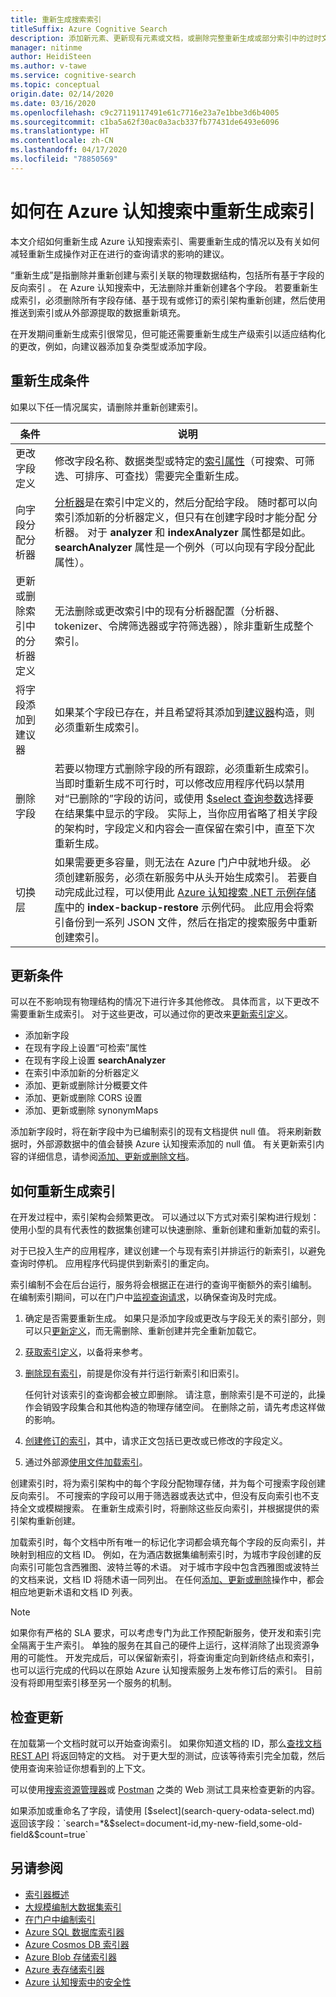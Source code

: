 ```yaml
---
title: 重新生成搜索索引
titleSuffix: Azure Cognitive Search
description: 添加新元素、更新现有元素或文档，或删除完整重新生成或部分索引中的过时文档，以刷新 Azure 认知搜索索引。
manager: nitinme
author: HeidiSteen
ms.author: v-tawe
ms.service: cognitive-search
ms.topic: conceptual
origin.date: 02/14/2020
ms.date: 03/16/2020
ms.openlocfilehash: c9c27119117491e61c7716e23a7e1bbe3d6b4005
ms.sourcegitcommit: c1ba5a62f30ac0a3acb337fb77431de6493e6096
ms.translationtype: HT
ms.contentlocale: zh-CN
ms.lasthandoff: 04/17/2020
ms.locfileid: "78850569"
---
```

# <a name="how-to-rebuild-an-index-in-azure-cognitive-search"></a>如何在 Azure 认知搜索中重新生成索引

本文介绍如何重新生成 Azure 认知搜索索引、需要重新生成的情况以及有关如何减轻重新生成操作对正在进行的查询请求的影响的建议。

“重新生成”是指删除并重新创建与索引关联的物理数据结构，包括所有基于字段的反向索引  。 在 Azure 认知搜索中，无法删除并重新创建各个字段。 若要重新生成索引，必须删除所有字段存储、基于现有或修订的索引架构重新创建，然后使用推送到索引或从外部源提取的数据重新填充。 

在开发期间重新生成索引很常见，但可能还需要重新生成生产级索引以适应结构化的更改，例如，向建议器添加复杂类型或添加字段。

## <a name="rebuild-conditions"></a>重新生成条件

如果以下任一情况属实，请删除并重新创建索引。 

| 条件 | 说明 |
|-----------|-------------|
| 更改字段定义 | 修改字段名称、数据类型或特定的[索引属性](https://docs.microsoft.com/rest/api/searchservice/create-index)（可搜索、可筛选、可排序、可查找）需要完全重新生成。 |
| 向字段分配分析器 | [分析器](search-analyzers.md)是在索引中定义的，然后分配给字段。 随时都可以向索引添加新的分析器定义，但只有在创建字段时才能分配  分析器。 对于 **analyzer** 和 **indexAnalyzer** 属性都是如此。 **searchAnalyzer** 属性是一个例外（可以向现有字段分配此属性）。 |
| 更新或删除索引中的分析器定义 | 无法删除或更改索引中的现有分析器配置（分析器、tokenizer、令牌筛选器或字符筛选器），除非重新生成整个索引。 |
| 将字段添加到建议器 | 如果某个字段已存在，并且希望将其添加到[建议器](index-add-suggesters.md)构造，则必须重新生成索引。 |
| 删除字段 | 若要以物理方式删除字段的所有跟踪，必须重新生成索引。 当即时重新生成不可行时，可以修改应用程序代码以禁用对“已删除的”字段的访问，或使用 [$select 查询参数](search-query-odata-select.md)选择要在结果集中显示的字段。 实际上，当你应用省略了相关字段的架构时，字段定义和内容会一直保留在索引中，直至下次重新生成。 |
| 切换层 | 如果需要更多容量，则无法在 Azure 门户中就地升级。 必须创建新服务，必须在新服务中从头开始生成索引。 若要自动完成此过程，可以使用此 [Azure 认知搜索 .NET 示例存储库](https://github.com/Azure-Samples/azure-search-dotnet-samples)中的 **index-backup-restore** 示例代码。 此应用会将索引备份到一系列 JSON 文件，然后在指定的搜索服务中重新创建索引。|

## <a name="update-conditions"></a>更新条件

可以在不影响现有物理结构的情况下进行许多其他修改。 具体而言，以下更改不需要重新生成索引。  对于这些更改，可以通过你的更改来[更新索引定义](https://docs.microsoft.com/rest/api/searchservice/update-index)。

+ 添加新字段
+ 在现有字段上设置“可检索”属性 
+ 在现有字段上设置 **searchAnalyzer**
+ 在索引中添加新的分析器定义
+ 添加、更新或删除计分概要文件
+ 添加、更新或删除 CORS 设置
+ 添加、更新或删除 synonymMaps

添加新字段时，将在新字段中为已编制索引的现有文档提供 null 值。 将来刷新数据时，外部源数据中的值会替换 Azure 认知搜索添加的 null 值。 有关更新索引内容的详细信息，请参阅[添加、更新或删除文档](https://docs.microsoft.com/rest/api/searchservice/addupdate-or-delete-documents)。

## <a name="how-to-rebuild-an-index"></a>如何重新生成索引

在开发过程中，索引架构会频繁更改。 可以通过以下方式对索引架构进行规划：使用小型的具有代表性的数据集创建可以快速删除、重新创建和重新加载的索引。

对于已投入生产的应用程序，建议创建一个与现有索引并排运行的新索引，以避免查询时停机。 应用程序代码提供到新索引的重定向。

索引编制不会在后台运行，服务将会根据正在进行的查询平衡额外的索引编制。 在编制索引期间，可以在门户中[监视查询请求](search-monitor-queries.md)，以确保查询及时完成。

1. 确定是否需要重新生成。 如果只是添加字段或更改与字段无关的索引部分，则可以只[更新定义](https://docs.microsoft.com/rest/api/searchservice/update-index)，而无需删除、重新创建并完全重新加载它。

1. [获取索引定义](https://docs.microsoft.com/rest/api/searchservice/get-index)，以备将来参考。

1. [删除现有索引](https://docs.microsoft.com/rest/api/searchservice/delete-index)，前提是你没有并行运行新索引和旧索引。 

   任何针对该索引的查询都会被立即删除。 请注意，删除索引是不可逆的，此操作会销毁字段集合和其他构造的物理存储空间。 在删除之前，请先考虑这样做的影响。 

1. [创建修订的索引](https://docs.microsoft.com/rest/api/searchservice/create-index)，其中，请求正文包括已更改或已修改的字段定义。

1. 通过外部源[使用文件加载索引](https://docs.microsoft.com/rest/api/searchservice/addupdate-or-delete-documents)。

创建索引时，将为索引架构中的每个字段分配物理存储，并为每个可搜索字段创建反向索引。 不可搜索的字段可以用于筛选器或表达式中，但没有反向索引也不支持全文或模糊搜索。 在重新生成索引时，将删除这些反向索引，并根据提供的索引架构重新创建。

加载索引时，每个文档中所有唯一的标记化字词都会填充每个字段的反向索引，并映射到相应的文档 ID。 例如，在为酒店数据集编制索引时，为城市字段创建的反向索引可能包含西雅图、波特兰等的术语。 对于城市字段中包含西雅图或波特兰的文档来说，文档 ID 将随术语一同列出。 在任何[添加、更新或删除](https://docs.microsoft.com/rest/api/searchservice/addupdate-or-delete-documents)操作中，都会相应地更新术语和文档 ID 列表。

> [!NOTE]
> 如果你有严格的 SLA 要求，可以考虑专门为此工作预配新服务，使开发和索引完全隔离于生产索引。 单独的服务在其自己的硬件上运行，这样消除了出现资源争用的可能性。 开发完成后，可以保留新索引，将查询重定向到新终结点和索引，也可以运行完成的代码以在原始 Azure 认知搜索服务上发布修订后的索引。 目前没有将即用型索引移至另一个服务的机制。

## <a name="check-for-updates"></a>检查更新

在加载第一个文档时就可以开始查询索引。 如果你知道文档的 ID，那么[查找文档 REST API](https://docs.microsoft.com/rest/api/searchservice/lookup-document) 将返回特定的文档。 对于更大型的测试，应该等待索引完全加载，然后使用查询来验证你想看到的上下文。

可以使用[搜索资源管理器](search-explorer.md)或 [Postman](search-get-started-postman.md) 之类的 Web 测试工具来检查更新的内容。

如果添加或重命名了字段，请使用 [$select](search-query-odata-select.md) 返回该字段：`search=*&$select=document-id,my-new-field,some-old-field&$count=true`

## <a name="see-also"></a>另请参阅

+ [索引器概述](search-indexer-overview.md)
+ [大规模编制大数据集索引](search-howto-large-index.md)
+ [在门户中编制索引](search-import-data-portal.md)
+ [Azure SQL 数据库索引器](search-howto-connecting-azure-sql-database-to-azure-search-using-indexers.md)
+ [Azure Cosmos DB 索引器](search-howto-index-cosmosdb.md)
+ [Azure Blob 存储索引器](search-howto-indexing-azure-blob-storage.md)
+ [Azure 表存储索引器](search-howto-indexing-azure-tables.md)
+ [Azure 认知搜索中的安全性](search-security-overview.md)